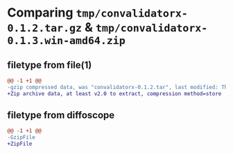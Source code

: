 # Comparing `tmp/convalidatorx-0.1.2.tar.gz` & `tmp/convalidatorx-0.1.3.win-amd64.zip`

## filetype from file(1)

```diff
@@ -1 +1 @@
-gzip compressed data, was "convalidatorx-0.1.2.tar", last modified: Thu Apr 20 06:28:11 2023, max compression
+Zip archive data, at least v2.0 to extract, compression method=store
```

## filetype from diffoscope

```diff
@@ -1 +1 @@
-GzipFile
+ZipFile
```

